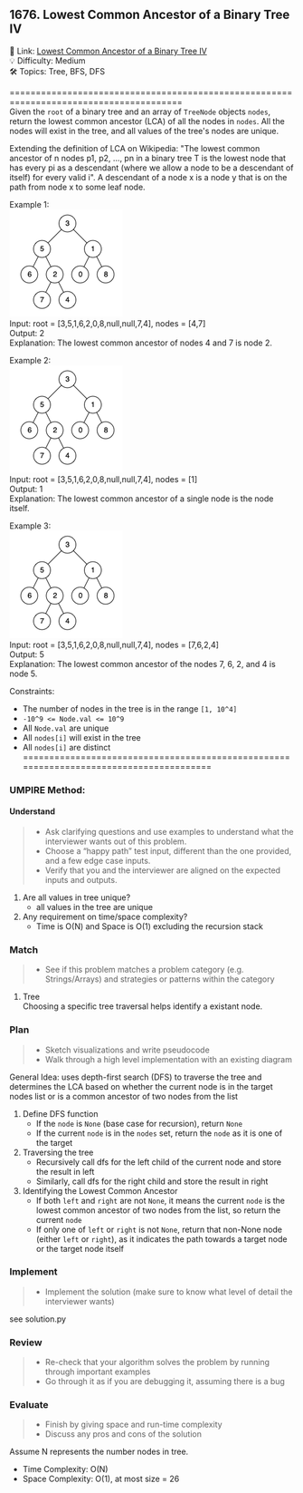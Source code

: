 ## 1676. Lowest Common Ancestor of a Binary Tree IV
🔗  Link: [Lowest Common Ancestor of a Binary Tree IV](https://leetcode.com/problems/lowest-common-ancestor-of-a-binary-tree-iv/description/?envType=study-plan-v2&envId=amazon-spring-23-high-frequency)<br>
💡 Difficulty: Medium<br>
🛠️ Topics: Tree, BFS, DFS<br>

=======================================================================================<br>
Given the `root` of a binary tree and an array of `TreeNode` objects `nodes`, return the lowest common ancestor (LCA) of all the nodes in `nodes`. All the nodes will exist in the tree, and all values of the tree's nodes are unique.<br>

Extending the definition of LCA on Wikipedia: "The lowest common ancestor of n nodes p1, p2, ..., pn in a binary tree T is the lowest node that has every pi as a descendant (where we allow a node to be a descendant of itself) for every valid i". A descendant of a node x is a node y that is on the path from node x to some leaf node.<br>

Example 1:<br>
![example1](image.png)<br>
Input: root = [3,5,1,6,2,0,8,null,null,7,4], nodes = [4,7]<br>
Output: 2<br>
Explanation: The lowest common ancestor of nodes 4 and 7 is node 2.<br>

Example 2:<br>
![example2](image-1.png)<br>
Input: root = [3,5,1,6,2,0,8,null,null,7,4], nodes = [1]<br>
Output: 1<br>
Explanation: The lowest common ancestor of a single node is the node itself.<br>

Example 3:<br>
![example3](image-2.png)<br>
Input: root = [3,5,1,6,2,0,8,null,null,7,4], nodes = [7,6,2,4]<br>
Output: 5<br>
Explanation: The lowest common ancestor of the nodes 7, 6, 2, and 4 is node 5.<br>


Constraints:<br>
- The number of nodes in the tree is in the range `[1, 10^4]`
- `-10^9 <= Node.val <= 10^9`
- All `Node.val` are unique
- All `nodes[i]` will exist in the tree
- All `nodes[i]` are distinct
=======================================================================================<br>
### UMPIRE Method:
#### Understand

> - Ask clarifying questions and use examples to understand what the interviewer wants out of this problem.
> - Choose a “happy path” test input, different than the one provided, and a few edge case inputs. 
> - Verify that you and the interviewer are aligned on the expected inputs and outputs.
1. Are all values in tree unique?
    - all values in the tree are unique
2. Any requirement on time/space complexity?
    - Time is O(N) and Space is O(1) excluding the recursion stack

### Match
> - See if this problem matches a problem category (e.g. Strings/Arrays) and strategies or patterns within the category


1. Tree<br>
Choosing a specific tree traversal helps identify a existant node.


### Plan
> - Sketch visualizations and write pseudocode
> - Walk through a high level implementation with an existing diagram

General Idea: uses depth-first search (DFS) to traverse the tree and determines the LCA based on whether the current node is in the target nodes list or is a common ancestor of two nodes from the list

1. Define DFS function
    - If the `node` is `None` (base case for recursion), return `None`
    - If the current `node` is in the `nodes` set, return the `node` as it is one of the target
2. Traversing the tree
    - Recursively call dfs for the left child of the current node and store the result in left
    - Similarly, call dfs for the right child and store the result in right
3. Identifying the Lowest Common Ancestor
    - If both `left` and `right` are not `None`, it means the current `node` is the lowest common ancestor of two nodes from the list, so return the current `node`
    - If only one of `left` or `right` is not `None`, return that non-None node (either `left` or `right`), as it indicates the path towards a target node or the target node itself


### Implement
> - Implement the solution (make sure to know what level of detail the interviewer wants)

see solution.py

### Review
> - Re-check that your algorithm solves the problem by running through important examples
> - Go through it as if you are debugging it, assuming there is a bug
### Evaluate
> - Finish by giving space and run-time complexity
> - Discuss any pros and cons of the solution

Assume N represents the number nodes in tree.

- Time Complexity: O(N)
- Space Complexity: O(1), at most size = 26
